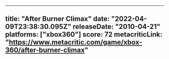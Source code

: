 
---
title: "After Burner Climax"
date: "2022-04-09T23:38:30.095Z"
releaseDate: "2010-04-21"
platforms: ["xbox360"]
score: 72
metacriticLink: "https://www.metacritic.com/game/xbox-360/after-burner-climax"
---
